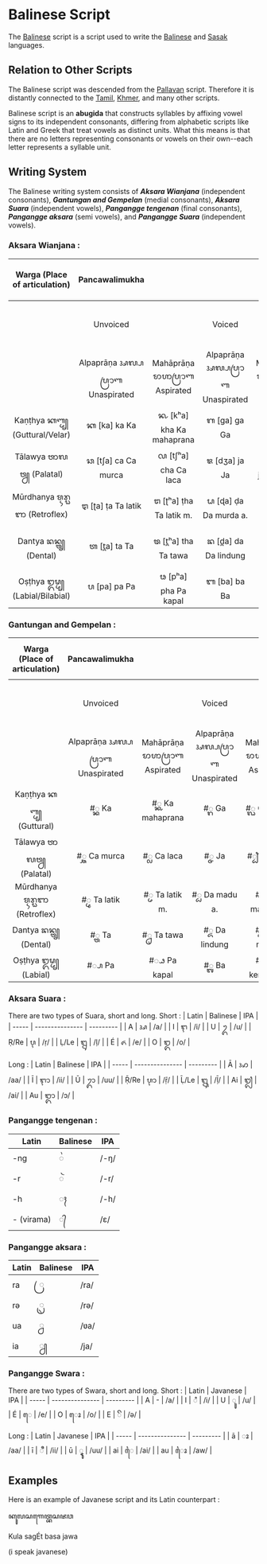 
# Balinese Script

The [Balinese](https://en.wikipedia.org/wiki/Balinese_script) script is a script used to write the [Balinese](https://en.wikipedia.org/wiki/Balinese_language "Balinese language") and [Sasak](https://en.wikipedia.org/wiki/Sasak_language "Sasak language") languages.


## Relation to Other Scripts

The Balinese script was descended from the [Pallavan](https://en.wikipedia.org/wiki/Pallava_script) script. Therefore it is distantly connected to the [Tamil](https://en.wikipedia.org/wiki/Tamil_script), [Khmer](https://en.wikipedia.org/wiki/Khmer_script), and many other scripts.

Balinese script is an **abugida** that constructs syllables by affixing vowel signs to its independent consonants, differing from alphabetic scripts like Latin and Greek that treat vowels as distinct units. What this means is that there are no letters representing consonants or vowels on their own--each letter represents a syllable unit. 


## Writing System
The Balinese writing system consists of ***Aksara Wianjana*** (independent consonants), ***Gantungan  and  Gempelan*** (medial consonants), ***Aksara Suara*** (independent vowels), ***Pangangge tengenan*** (final consonants), ***Pangangge aksara*** (semi vowels), and ***Pangangge Suara*** (independent vowels).

### Aksara Wianjana :

|  Warga (Place of articulation)  |         Pancawalimukha          |                               |                                 |                                 |                       | Ardhasuara ᬅᬭ᭄ᬥᬲ᭄ᬯᬭ (Semivowels) | Ūṣma ᬊᬱ᭄ᬫ (Fricatives) | Wisarga ᬯᬶᬲᬭ᭄ᬕ (Glottal) |
|:-------------------------------:|:-------------------------------:|:-----------------------------:|:-------------------------------:|:-------------------------------:|:---------------------:|:--------------------------------:|:----------------------:|:-----------------------:|
|                                 |             Unvoiced            |                               |              Voiced             |                                 | Anunāsika ᬅᬦᬸᬦᬲᬶᬓ Nasal |                                  |                        |                         |
|                                 | Alpaprāṇa ᬅᬮ᭄ᬧᬧ᭄ᬭᬵᬡ Unaspirated | Mahāprāṇa ᬫᬵᬳᬵᬧ᭄ᬭᬵᬡ Aspirated | Alpaprāṇa ᬅᬮ᭄ᬧᬧ᭄ᬭᬵᬡ Unaspirated |  Mahāprāṇa ᬫᬵᬳᬵᬧ᭄ᬭᬵᬡ Aspirated  |                       |                                  |                        |                         |
| Kaṇṭhya ᬓᬡ᭄ᬞ᭄ᬬ (Guttural/Velar) |          ᬓ [ka] ka Ka         |    ᬔ [kʰa] kha Ka mahaprana  |          ᬕ [ɡa] ga Ga         |       ᬖ [ɡʱa] gha Ga gora      |    ᬗ [ŋa] nga Nga   |                                  |                        |     ᬳ [ha] ha Ha     |
|     Tālawya ᬢᬵᬮᬯ᭄ᬬ (Palatal)    |      ᬘ [tʃa] ca Ca murca      |     ᬙ [tʃʰa] cha Ca laca    |         ᬚ [dʒa] ja Ja        |      ᬛ [dʒʱa] jha Ja jera      |    ᬜ [ɲa] nya Nya   |          ᬬ [ja] ya Ya          |  ᬰ [ɕa] śa ça Sa saga |                         |
| Mūrdhanya ᬫᬹᬭ᭄ᬠᬜ (Retroflex)     | ᬝ [ʈa] ṭa Ta latik             | ᬞ [ʈʰa] ṭha Ta latik m.     | ᬟ [ɖa] ḍa Da murda a.         | ᬠ [ɖʱa] ḍha Da murda m.       | ᬡ [ɳa] ṇa Na rambat  | ᬭ [ra] ra Ra                   | ᬱ [ʂa] ṣa Sa sapa     |                         |
|      Dantya ᬤᬦ᭄ᬢ᭄ᬬ (Dental)     |          ᬢ [t̪a] ta Ta         |      ᬣ [t̪ʰa] tha Ta tawa     |      ᬤ [d̪a] da Da lindung     |       ᬥ [d̪ʱa] dha Da madu      | ᬦ [n̪a] na Na kojong |          ᬮ [l̪a] la La          |  ᬲ [sa] sa Sa danti |                         |
| Oṣṭhya ᬑᬱ᭄ᬞ᭄ᬬ (Labial/Bilabial) | ᬧ [pa] pa Pa                  | ᬨ [pʰa] pha Pa kapal         | ᬩ [ba] ba Ba                  |   ᬪ [bʱa] bha Ba kembang | ᬫ [ma] ma Ma        | ᬯ [wa] wa Wa                   |                        |                         |

### Gantungan  and  Gempelan : 

| Warga (Place of articulation) |          Pancawalimukha         |                               |                                 |                               |                       | Ardhasuara ᬅᬭ᭄ᬥᬲ᭄ᬯᬭ (Semivowels) | Ūṣma ᬊᬱ᭄ᬫ (Fricatives) | Wisarga ᬯᬶᬲᬭ᭄ᬕ (Glottal) |
|:-----------------------------:|:-------------------------------:|:-----------------------------:|:-------------------------------:|:-----------------------------:|:---------------------:|:--------------------------------:|:----------------------:|:-----------------------:|
|                               |             Unvoiced            |                               |              Voiced             |                               | Anunāsika ᬅᬦᬸᬦᬲᬶᬓ Nasal |                                  |                        |                         |
|                               | Alpaprāṇa ᬅᬮ᭄ᬧᬧ᭄ᬭᬵᬡ Unaspirated | Mahāprāṇa ᬫᬵᬳᬵᬧ᭄ᬭᬵᬡ Aspirated | Alpaprāṇa ᬅᬮ᭄ᬧᬧ᭄ᬭᬵᬡ Unaspirated | Mahāprāṇa ᬫᬵᬳᬵᬧ᭄ᬭᬵᬡ Aspirated |                       |                                  |                        |                         |
|   Kaṇṭhya ᬓᬡ᭄ᬞ᭄ᬬ (Guttural)   |             #◌᭄ᬓ Ka             |       #◌᭄ᬔ Ka mahaprana       |             #◌᭄ᬕ Ga             |          #◌᭄ᬖ Ga gora         |        #◌᭄ᬗ Nga       |                                  |                        |         #◌᭄ᬳ Ha         |
|    Tālawya ᬢᬵᬮᬯ᭄ᬬ (Palatal)   |          #◌᭄ᬘ Ca murca          |          #◌᭄ᬙ Ca laca         |             #◌᭄ᬚ Ja             |          #◌᭄ᬛ Ja jera         |        #◌᭄ᬜ Nya       |              #◌᭄ᬬ Ya             |      #◌᭄ᬰ Sa saga      |                         |
| Mūrdhanya ᬫᬹᬭ᭄ᬠᬜ (Retroflex)   | #◌᭄ᬝ Ta latik                   | #◌᭄ᬞ Ta latik m.              | #◌᭄ᬟ Da madu a.                 | #◌᭄ᬠ Da madu m.               | #◌᭄ᬡ Na rambat        | #◌᭄ᬭ Ra                          | #◌᭄ᬱ Sa sapa           |                         |
|     Dantya ᬤᬦ᭄ᬢ᭄ᬬ (Dental)    |             #◌᭄ᬢ Ta             |          #◌᭄ᬣ Ta tawa         |         #◌᭄ᬤ Da lindung         |          #◌᭄ᬥ Da madu         |     #◌᭄ᬦ Na kojong    |              #◌᭄ᬮ La             |      #◌᭄ᬲ Sa danti     |                         |
| Oṣṭhya ᬑᬱ᭄ᬞ᭄ᬬ (Labial)        | #◌᭄ᬧ Pa                         | #◌᭄ᬨ Pa kapal                 | #◌᭄ᬩ Ba                         | #◌᭄ᬪ Ba kembang               | #◌᭄ᬫ Ma               | #◌᭄ᬯ Wa                          |                        |                         |

### Aksara Suara :
There are two types of Suara, short and long.
Short :
| Latin | Balinese  | IPA       |
| ----- | --------------- | --------- |
| A     | ᬅ              | /a/       |
| I     | ᬇ              | /i/       |
| U     | ᬉ              | /u/       |
| Ṛ/Re     | ᬋ              | /ṛ/       |
| Ḷ/Le     | ᬍ              | /ḷ/       |
| É     | ᬏ              | /e/       |
| O     | ᬑ              | /o/       |

Long :
| Latin | Balinese  | IPA       |
| ----- | --------------- | --------- |
| Ā     | ᬆ              | /aa/       |
| Ī     | ᬈ              | /ii/       |
| Ū     | ᬊ              | /uu/       |
| Ṝ/Re     | ᬌ              | /ṝ/       |
| Ḹ/Le     | ᬎ              | /ḹ/       |
| Ai     | ᬐ            | /ai/       |
| Au     | ᬒ            | /ɔ/       |

### Pangangge tengenan :
| Latin | Balinese  | IPA       |
| ----- | --------------- | --------- |
| -ng     | ᬂ              | /-ŋ/       |
| -r     | ᬃ              | /-r/       |
| -h     | ᬄ              | /-h/       |
| - (virama)     | ᭄              | /ɛ/       |

### Pangangge aksara :
| Latin | Balinese  | IPA       |
| ----- | --------------- | --------- |
| ra     | ◌᭄ᬭ              | /ra/       |
| rə     | ᬺ              | /rə/       |
| ua     | ◌᭄ᬯ              | /ʋa/       |
| ia     | ◌᭄ᬬ              | /ja/       |


### Pangangge Swara :
There are two types of Swara, short and long.
Short :
| Latin | Javanese  | IPA       |
| ----- | --------------- | --------- |
| A     | -              | /a/       |
| I     |  ꦶ              | /i/       |
| U     |  ꦸ              | /u/       |
| É     |  ꦺ              | /e/       |
| O     |  ꦺꦴ            | /o/       |
| E     |  ꦼ            | /ə/       |

Long : 
| Latin | Javanese  | IPA       |
| ----- | --------------- | --------- |
| ā     |  ꦴ              | /aa/       |
| ī     |  ꦷ              | /ii/       |
| ū     |  ꦹ              | /uu/       |
| ai     |  ꦻ              | /ai/       |
| au     |  ꦻꦴ            | /aw/       |


## Examples

Here is an example of Javanese script and its Latin counterpart :

ꦏꦸꦭꦱꦒꦺꦠ꧀ꦧꦱꦗꦮ

Kula sagÉt basa jawa

(i speak javanese)
